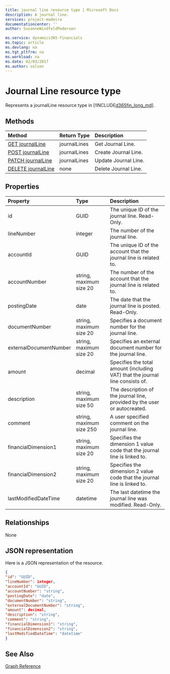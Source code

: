 ```yaml
---
title: journal line resource type | Microsoft Docs
description: A journal line.
services: project-madeira
documentationcenter: ''
author: SusanneWindfeldPedersen

ms.service: dynamics365-financials
ms.topic: article
ms.devlang: na
ms.tgt_pltfrm: na
ms.workload: na
ms.date: 02/03/2017
ms.author: solsen
---
```


# Journal Line resource type
Represents a journalLine resource type in [!INCLUDE[d365fin_long_md](../dynamics-nav/includes/d365fin_long_md.md)].

## Methods

| Method       | Return Type  |Description|
|:---------------|:--------|:----------|
|[GET journalLine](get-journalline.md)|journalLines|Get Journal Line.|
|[POST journalLine](create-journalline.md)|journalLines|Create Journal Line.|
|[PATCH journalLine](update-journalline.md)|journalLines|Update Journal Line.|
|[DELETE journalLine](delete-journalline.md)|none|Delete Journal Line.|

## Properties
| Property	   | Type	|Description|
|:---------------|:--------|:----------|
|id|GUID|The unique ID of the journal line. Read-Only.|
|lineNumber|integer|The number of the journal line.|
|accountId|GUID|The unique ID of the account that the journal line is related to.|
|accountNumber|string, maximum size 20|The number of the account that the journal line is related to.|
|postingDate|date|The date that the journal line is posted. Read-Only.|
|documentNumber|string, maximum size 20|Specifies a document number for the journal line.|
|externalDocumentNumber|string, maximum size 20|Specifies an external document number for the journal line.|
|amount|decimal|Specifies the total amount (including VAT) that the journal line consists of.|
|description|string, maximum size 50|The description of the journal line, provided by the user or autocreated.|
|comment|string, maximum size 250|A user specified comment on the journal line.|
|financialDimension1|string, maximum size 20|Specifies the dimension 1 value code that the journal line is linked to.|
|financialDimension2|string, maximum size 20|Specifies the dimension 2 value code that the journal line is linked to.|
|lastModifiedDateTime|datetime|The last datetime the journal line was modified. Read-Only.|


## Relationships
None

## JSON representation

Here is a JSON representation of the resource.


```json
{
"id": "GUID",
"lineNumber": integer,
"accountId": "GUID",
"accountNumber": "string",
"postingDate": "date",
"documentNumber": "string",
"externalDocumentNumber": "string",
"amount": decimal,
"description": "string",
"comment": "string",
"financialDimension1": "string",
"financialDimension2": "string",
"lastModifiedDateTime": "datetime"
}
```

## See Also
[Graph Reference](graph-reference.md)  
